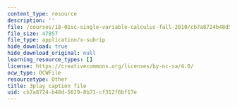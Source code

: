 ```yaml
---
content_type: resource
description: ''
file: /courses/18-01sc-single-variable-calculus-fall-2010/cb7a8724b48d56298b71cf312f6bf17e_hjZhPczMkL4.vtt
file_size: 47857
file_type: application/x-subrip
hide_download: true
hide_download_original: null
learning_resource_types: []
license: https://creativecommons.org/licenses/by-nc-sa/4.0/
ocw_type: OCWFile
resourcetype: Other
title: 3play caption file
uid: cb7a8724-b48d-5629-8b71-cf312f6bf17e
---
```


